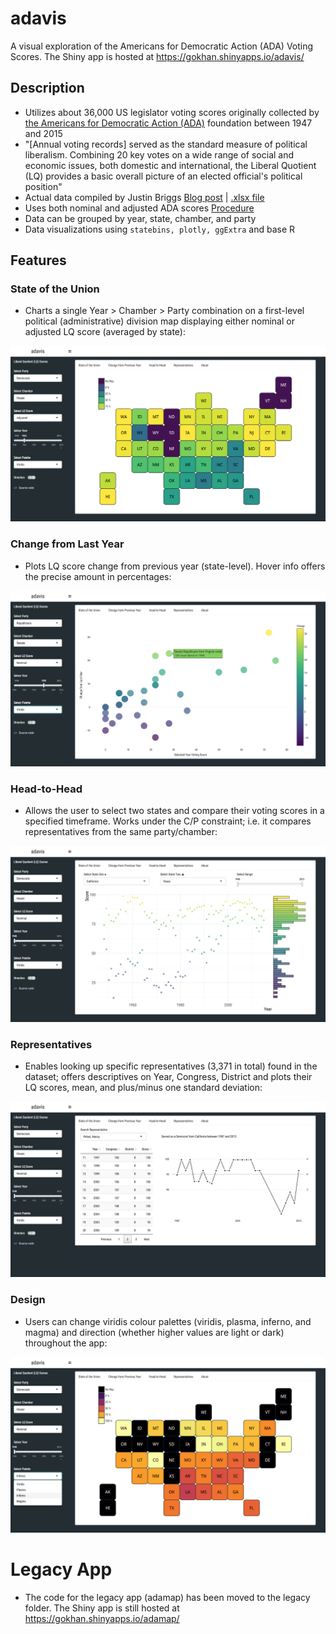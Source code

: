 # adavis
A visual exploration of the Americans for Democratic Action (ADA) Voting Scores. The Shiny app is hosted at https://gokhan.shinyapps.io/adavis/

## Description

* Utilizes about 36,000 US legislator voting scores originally collected by [the Americans for Democratic Action (ADA)](http://www.adaction.org/) foundation between 1947 and 2015
* "[Annual voting records] served as the standard measure of political liberalism. Combining 20 key votes on a wide range of social and economic issues, both domestic and international, the Liberal Quotient (LQ) provides a basic overall picture of an elected official's political position"
* Actual data compiled by Justin Briggs [Blog post](http://trialstravails.blogspot.co.uk/2017/01/adjusted-ada-scores-from-1947-2015.html) | [.xlsx file](http://bit.ly/2j1TXfE)
* Uses both nominal and adjusted ADA scores [Procedure](http://timgroseclose.com/adjusted-interest-group-scores/)
* Data can be grouped by year, state, chamber, and party
* Data visualizations using ```statebins, plotly, ggExtra``` and base R

## Features

### State of the Union
* Charts a single Year > Chamber > Party combination on a first-level political (administrative) division map displaying either nominal or adjusted LQ score (averaged by state):

![](/img/statebins.png)

### Change from Last Year
* Plots LQ score change from previous year (state-level). Hover info offers the precise amount in percentages:

![](/img/plotly.png)

### Head-to-Head
* Allows the user to select two states and compare their voting scores in a specified timeframe. Works under the C/P constraint; i.e. it compares representatives from the same party/chamber:

![](/img/marginal.png)

### Representatives
* Enables looking up specific representatives (3,371 in total) found in the dataset; offers descriptives on Year, Congress, District and plots their LQ scores, mean, and plus/minus one standard deviation:

![](/img/pelosi.png)

### Design
* Users can change viridis colour palettes (viridis, plasma, inferno, and magma) and direction (whether higher values are light or dark) throughout the app:

![](/img/plasma.png)

# Legacy App
* The code for the legacy app (adamap) has been moved to the legacy folder. The Shiny app is still hosted at https://gokhan.shinyapps.io/adamap/
